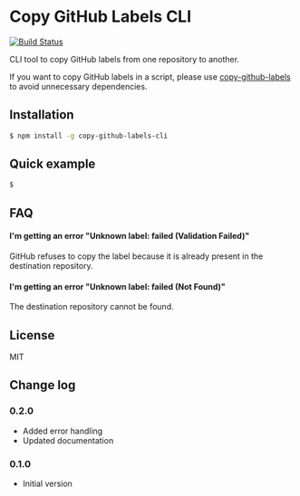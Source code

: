# Copy GitHub Labels CLI

[![Build Status](https://travis-ci.org/jvandemo/copy-github-labels-cli.svg?branch=master)](https://travis-ci.org/jvandemo/copy-github-labels-cli)

CLI tool to copy GitHub labels from one repository to another.

If you want to copy GitHub labels in a script, please use [copy-github-labels](https://github.com/jvandemo/copy-github-labels) to avoid unnecessary dependencies.

## Installation

```bash
$ npm install -g copy-github-labels-cli
```

## Quick example

```bash
$ 
```

## FAQ

#### I'm getting an error "Unknown label: failed (Validation Failed)"

GitHub refuses to copy the label because it is already present in the destination repository.

#### I'm getting an error "Unknown label: failed (Not Found)"

The destination repository cannot be found.

## License

MIT

## Change log

### 0.2.0

- Added error handling
- Updated documentation

### 0.1.0

- Initial version
